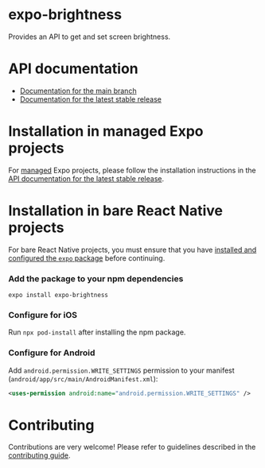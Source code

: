 # expo-brightness

Provides an API to get and set screen brightness.

# API documentation

- [Documentation for the main branch](https://github.com/expo/expo/blob/main/docs/pages/versions/unversioned/sdk/brightness.md)
- [Documentation for the latest stable release](https://docs.expo.dev/versions/latest/sdk/brightness/)

# Installation in managed Expo projects

For [managed](https://docs.expo.dev/versions/latest/introduction/managed-vs-bare/) Expo projects, please follow the installation instructions in the [API documentation for the latest stable release](https://docs.expo.dev/versions/latest/sdk/brightness/).

# Installation in bare React Native projects

For bare React Native projects, you must ensure that you have [installed and configured the `expo` package](https://docs.expo.dev/bare/installing-expo-modules/) before continuing.

### Add the package to your npm dependencies

```
expo install expo-brightness
```

### Configure for iOS

Run `npx pod-install` after installing the npm package.

### Configure for Android

Add `android.permission.WRITE_SETTINGS` permission to your manifest (`android/app/src/main/AndroidManifest.xml`):

```xml
<uses-permission android:name="android.permission.WRITE_SETTINGS" />
```

# Contributing

Contributions are very welcome! Please refer to guidelines described in the [contributing guide](https://github.com/expo/expo#contributing).
